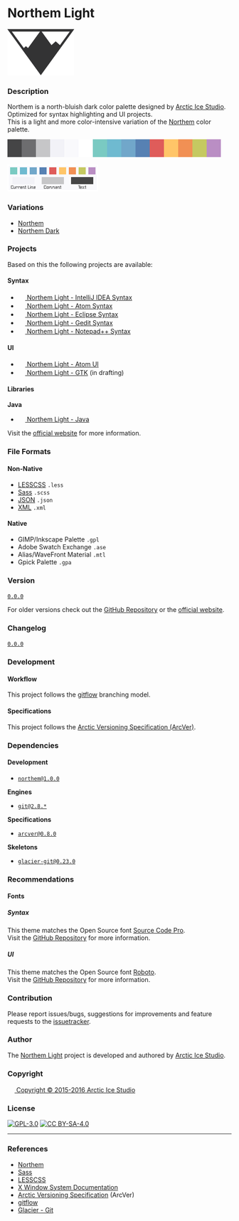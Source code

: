 Northem Light
=============

![Northem Logo](src/main/assets/media/northem-logo.png)

### Description
Northem is a north-bluish dark color palette designed by [Arctic Ice Studio](http://arcticicestudio.com).  
Optimized for syntax highlighting and UI projects.  
This is a light and more color-intensive variation of the [Northem](https://github.com/arcticicestudio/northem) color palette.

![Northem Light](src/main/native/northem-light.png)

![Northem Light Syntax Preview](src/main/assets/media/northem-light-syntax-preview.png)

### Variations
  - [Northem](https://github.com/arcticicestudio/northem)
  - [Northem Dark](https://github.com/arcticicestudio/northem-dark)

### Projects
Based on this the following projects are available:

#### Syntax
  - <a href="https://github.com/arcticicestudio/northem-light-intellij-idea-syntax"><img src="https://www.jetbrains.com/_assets/shared/favicons/jetbrains.ico" width=16 height=16/> Northem Light - IntelliJ IDEA Syntax</a> <img src="https://www.kernel.org/theme/images/logos/favicon.png" width=16 height=16 /> <img src="https://developer.apple.com/favicon.ico" width=16 height=16 /> <img src="https://www.microsoft.com/en-us/windows/favicon.ico" width=16 height=16 />
  - <a href="https://github.com/arcticicestudio/northem-light-atom-syntax"><img src="https://atom.io/favicon.ico" width=16 height=16/> Northem Light - Atom Syntax</a> <img src="https://www.kernel.org/theme/images/logos/favicon.png" width=16 height=16 /> <img src="https://developer.apple.com/favicon.ico" width=16 height=16 /> <img src="https://www.microsoft.com/en-us/windows/favicon.ico" width=16 height=16 />
  - <a href="https://github.com/arcticicestudio/northem-light-eclipse-syntax"><img src="http://www.eclipse.org/favicon.ico" width=16 height=16/> Northem Light - Eclipse Syntax</a> <img src="https://www.kernel.org/theme/images/logos/favicon.png" width=16 height=16 /> <img src="https://developer.apple.com/favicon.ico" width=16 height=16 /> <img src="https://www.microsoft.com/en-us/windows/favicon.ico" width=16 height=16 />
  - <a href="https://github.com/arcticicestudio/northem-light-gedit-syntax"><img src="https://static.gnome.org/wiki.gnome.org/gnome/css/favicon.png" width=16 height=16/> Northem Light - Gedit Syntax</a> <img src="https://www.kernel.org/theme/images/logos/favicon.png" width=16 height=16 />
  - <a href="https://github.com/arcticicestudio/northem-light-notepadplusplus-syntax"><img src="https://notepad-plus-plus.org/favicon.ico" width=16 height=16/> Northem Light - Notepad++ Syntax</a> <img src="https://www.microsoft.com/en-us/windows/favicon.ico" width=16 height=16 />

#### UI
  - <a href="https://github.com/arcticicestudio/northem-light-atom-ui"><img src="https://atom.io/favicon.ico" width=16 height=16/> Northem Light - Atom UI</a> <img src="https://www.kernel.org/theme/images/logos/favicon.png" width=16 height=16 /> <img src="https://developer.apple.com/favicon.ico" width=16 height=16 /> <img src="https://www.microsoft.com/en-us/windows/favicon.ico" width=16 height=16 />
  - <a href="#"><img src="http://www.gtk.org/images/gtk-logo.ico" width=16 height=16/> Northem Light - GTK</a> (in drafting) <img src="https://www.kernel.org/theme/images/logos/favicon.png" width=16 height=16 />

#### Libraries
**Java**  
  - <a href="https://github.com/arcticicestudio/northem-light-java"><img src="https://java.com/favicon.ico" width=16 height=16 /> Northem Light - Java</a> <img src="https://www.kernel.org/theme/images/logos/favicon.png" width=16 height=16 /> <img src="https://developer.apple.com/favicon.ico" width=16 height=16 /> <img src="https://www.microsoft.com/en-us/windows/favicon.ico" width=16 height=16 />

Visit the [official website](http://arcticicestudio.com/northem) for more information.

### File Formats
#### Non-Native
  - [LESSCSS](http://lesscss.org) `.less`
  - [Sass](http://sass-lang.com) `.scss`
  - [JSON](http://json.org/) `.json`
  - [XML](https://www.w3.org/XML) `.xml`

#### Native
  - GIMP/Inkscape Palette `.gpl`
  - Adobe Swatch Exchange `.ase`
  - Alias/WaveFront Material `.mtl`
  - Gpick Palette `.gpa`

### Version
[`0.0.0`](https://github.com/arcticicestudio/northem-light/releases/latest)  

For older versions check out the [GitHub Repository](https://github.com/arcticicestudio/northem) or the [official website](http://arcticicestudio.com/northem).

### Changelog
[`0.0.0`](CHANGELOG.md)

### Development
#### Workflow
This project follows the [gitflow](http://nvie.com/posts/a-successful-git-branching-model) branching model.

#### Specifications
This project follows the [Arctic Versioning Specification (ArcVer)](https://github.com/arcticicestudio/arcver).

### Dependencies
#### Development
  - [`northem@1.0.0`](https://github.com/arcticicestudio/northem)

**Engines**
  - [`git@2.8.*`](https://git-scm.com)

**Specifications**  
  - [`arcver@0.8.0`](https://github.com/arcticicestudio/arcver)

**Skeletons**
  - [`glacier-git@0.23.0`](https://github.com/arcticicestudio/glacier-git)

### Recommendations
#### Fonts
##### Syntax
This theme matches the Open Source font [Source Code Pro](https://typekit.com/fonts/source-code-pro).  
Visit the [GitHub Repository](https://github.com/adobe-fonts/source-code-pro) for more information.

##### UI
This theme matches the Open Source font [Roboto](http://www.google.com/fonts/specimen/Roboto).  
Visit the [GitHub Repository](https://github.com/google/fonts/tree/master/apache/roboto) for more information.

### Contribution
Please report issues/bugs, suggestions for improvements and feature requests to the [issuetracker](https://github.com/arcticicestudio/northem-light/issues).

### Author
The [Northem Light](https://github.com/arcticicestudio/northem-light) project is developed and authored by [Arctic Ice Studio](http://arcticicestudio.com).

### Copyright
<a href="mailto:development@arcticicestudio.com"><img src="http://arcticicestudio.com/favicon.ico" width=16 height=16 /> Copyright &copy; 2015-2016 Arctic Ice Studio</a>

### License
[![GPL-3.0](http://www.gnu.org/graphics/gplv3-88x31.png)](http://www.gnu.org/licenses/gpl.txt) [![CC BY-SA-4.0](http://mirrors.creativecommons.org/presskit/buttons/88x31/svg/by-sa.svg)](http://creativecommons.org/licenses/by-sa/4.0/)

---

### References
  - [Northem](https://github.com/arcticicestudio/northem)
  - [Sass](http://sass-lang.com)
  - [LESSCSS](http://lesscss.org)
  - [X Window System Documentation](http://www.x.org/releases/X11R7.7/doc)
  - [Arctic Versioning Specification](http://specs.arcticicestudio.com/arcver) (ArcVer)
  - [gitflow](http://nvie.com/posts/a-successful-git-branching-model)
  - [Glacier - Git](https://github.com/arcticicestudio/glacier-git)
